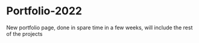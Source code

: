 # Portfolio-2022
New portfolio page, done in spare time in a few weeks, will include the rest of the projects

